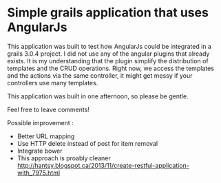 # Simple grails application that uses AngularJs

This application was built to test how AngularJs could be integrated in a grails 3.0.4 project. I did not use any of the angular plugins that already exists. It is my understanding that the plugin simplify the distribution of templates and the CRUD operations. Right now, we access the templates and the actions via the same controller, it might get messy if your controllers use many templates.

This application was built in one afternoon, so please be gentle.

Feel free to leave comments!

Possible improvement : 
- Better URL mapping
- Use HTTP delete instead of post for item removal
- Integrate bower
- This approach is proably cleaner http://hantsy.blogspot.ca/2013/11/create-restful-application-with_7975.html
